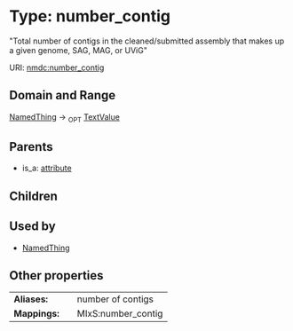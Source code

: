 
# Type: number_contig


"Total number of contigs in the cleaned/submitted assembly that makes up a given genome, SAG, MAG, or UViG"

URI: [nmdc:number_contig](https://microbiomedata/meta/number_contig)


## Domain and Range

[NamedThing](NamedThing.md) ->  <sub>OPT</sub> [TextValue](TextValue.md)

## Parents

 *  is_a: [attribute](attribute.md)

## Children


## Used by

 * [NamedThing](NamedThing.md)

## Other properties

|  |  |  |
| --- | --- | --- |
| **Aliases:** | | number of contigs |
| **Mappings:** | | MIxS:number_contig |

